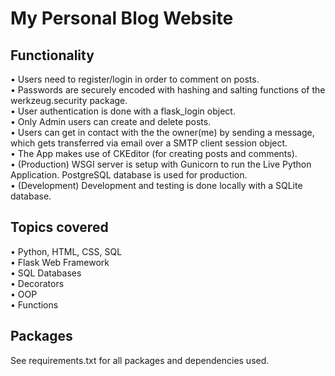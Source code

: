 # My Personal Blog Website
## Functionality
&bull; Users need to register/login in order to comment on posts. <br>
&bull; Passwords are securely encoded with hashing and salting functions of the werkzeug.security package. <br>
&bull; User authentication is done with a flask_login object. <br>
&bull; Only Admin users can create and delete posts. <br>
&bull; Users can get in contact with the the owner(me) by sending a message, which gets transferred via email over a SMTP client session object. <br>
&bull; The App makes use of CKEditor (for creating posts and comments).  <br>
&bull; (Production) WSGI server is setup with Gunicorn to run the Live Python Application. PostgreSQL database is used for production. <br>
&bull; (Development) Development and testing is done locally with a SQLite database. <br>
## Topics covered
&bull; Python, HTML, CSS, SQL <br>
&bull; Flask Web Framework <br>
&bull; SQL Databases <br>
&bull; Decorators <br>
&bull; OOP <br>
&bull; Functions <br>
## Packages
See requirements.txt for all packages and dependencies used.

